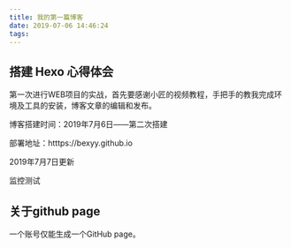 ```yaml
---
title: 我的第一篇博客
date: 2019-07-06 14:46:24
tags:
---
```

## 搭建 Hexo 心得体会
第一次进行WEB项目的实战，首先要感谢小匠的视频教程，手把手的教我完成环境及工具的安装，博客文章的编辑和发布。

博客搭建时间：2019年7月6日——第二次搭建

部署地址：htttps://bexyy.github.io

2019年7月7日更新

监控测试

## 关于github page 
一个账号仅能生成一个GitHub page。

